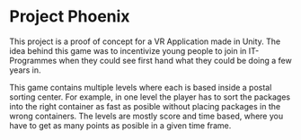 # Project Phoenix

This project is a proof of concept for a VR Application made in Unity.
The idea behind this game was to incentivize young people to join in IT-Programmes when they could see first hand what they could be doing a few years in.

This game contains multiple levels where each is based inside a postal sorting center. For example, in one level the player has to sort the packages into the right container as fast as posible without placing packages in the wrong containers.
The levels are mostly score and time based, where you have to get as many points as posible in a given time frame.
